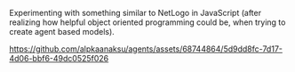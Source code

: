 Experimenting with something similar to NetLogo in JavaScript (after realizing how helpful object oriented programming could be, when trying to create agent based models).



https://github.com/alpkaanaksu/agents/assets/68744864/5d9dd8fc-7d17-4d06-bbf6-49dc0525f026


